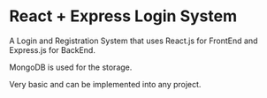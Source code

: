 # React + Express Login System

A Login and Registration System that uses React.js for FrontEnd and Express.js for BackEnd. 

MongoDB is used for the storage.

Very basic and can be implemented into any project. 